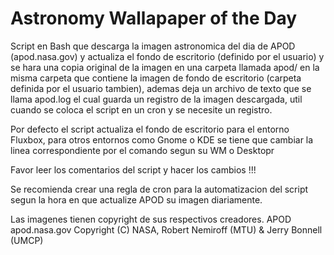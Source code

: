 # Astronomy Wallapaper of the Day
Script en Bash que descarga la imagen astronomica del dia de APOD (apod.nasa.gov) y actualiza el fondo de escritorio (definido por el usuario) y se hara una copia original de la imagen en una carpeta llamada apod/ en la misma carpeta que contiene la imagen de fondo de escritorio (carpeta definida por el usuario tambien), ademas deja un archivo de texto que se llama apod.log el cual guarda un registro de la imagen descargada, util cuando se coloca el script en un cron y se necesite un registro.

Por defecto el script actualiza el fondo de escritorio para el entorno Fluxbox, para otros entornos como Gnome o KDE se tiene que cambiar la linea correspondiente por el comando segun su WM o Desktopr

Favor leer los comentarios del script y hacer los cambios !!!

Se recomienda crear una regla de cron para la automatizacion del script segun la hora en que actualize APOD su imagen diariamente.

Las imagenes tienen copyright de sus respectivos creadores.
APOD apod.nasa.gov Copyright (C) NASA, Robert Nemiroff (MTU) & Jerry Bonnell (UMCP)
